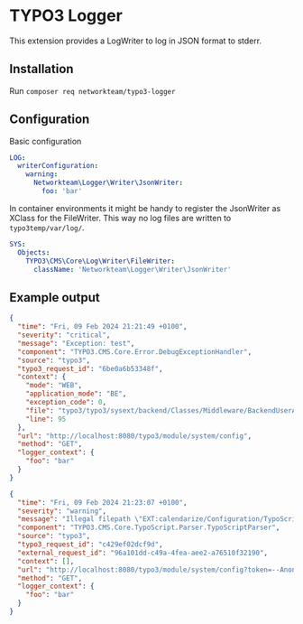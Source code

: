 # TYPO3 Logger

This extension provides a LogWriter to log in JSON format to stderr.

## Installation

Run `composer req networkteam/typo3-logger`

## Configuration

Basic configuration

```yaml
LOG:
  writerConfiguration:
    warning:
      Networkteam\Logger\Writer\JsonWriter:
        foo: 'bar'
```

In container environments it might be handy to register the JsonWriter as XClass for the FileWriter. This way no log
files are written to `typo3temp/var/log/`.

```yaml
SYS:
  Objects:
    TYPO3\CMS\Core\Log\Writer\FileWriter:
      className: 'Networkteam\Logger\Writer\JsonWriter'
```

## Example output

```json
{
  "time": "Fri, 09 Feb 2024 21:21:49 +0100",
  "severity": "critical",
  "message": "Exception: test",
  "component": "TYPO3.CMS.Core.Error.DebugExceptionHandler",
  "source": "typo3",
  "typo3_request_id": "6be0a6b53348f",
  "context": {
    "mode": "WEB",
    "application_mode": "BE",
    "exception_code": 0,
    "file": "typo3/typo3/sysext/backend/Classes/Middleware/BackendUserAuthenticator.php",
    "line": 95
  },
  "url": "http://localhost:8080/typo3/module/system/config",
  "method": "GET",
  "logger_context": {
    "foo": "bar"
  }
}
```
```json
{
  "time": "Fri, 09 Feb 2024 21:23:07 +0100",
  "severity": "warning",
  "message": "Illegal filepath \"EXT:calendarize/Configuration/TypoScript/setup.typoscript\".",
  "component": "TYPO3.CMS.Core.TypoScript.Parser.TypoScriptParser",
  "source": "typo3",
  "typo3_request_id": "c429ef02dcf9d",
  "external_request_id": "96a101dd-c49a-4fea-aee2-a76510f32190",
  "context": [],
  "url": "http://localhost:8080/typo3/module/system/config?token=--AnonymizedToken--",
  "method": "GET",
  "logger_context": {
    "foo": "bar"
  }
}
```
